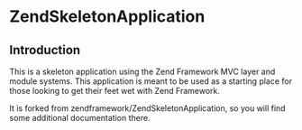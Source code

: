 # ZendSkeletonApplication

## Introduction

This is a skeleton application using the Zend Framework MVC layer and module
systems. This application is meant to be used as a starting place for those
looking to get their feet wet with Zend Framework.

It is forked from zendframework/ZendSkeletonApplication, so you will find some additional documentation there.
